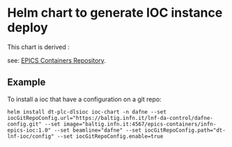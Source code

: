 Helm chart to generate IOC instance deploy 
==================================================

This chart is derived :

see: [EPICS Containers  Repository](https://github.com/epics-containers).

## Example
To install a ioc that have a configuration on a git repo:

```
helm install dt-plc-dlsioc ioc-chart -n dafne --set iocGitRepoConfig.url="https://baltig.infn.it/lnf-da-control/dafne-config.git" --set image="baltig.infn.it:4567/epics-containers/infn-epics-ioc:1.0" --set beamline="dafne" --set iocGitRepoConfig.path="dt-lnf-ioc/config" --set iocGitRepoConfig.enable=true

```

